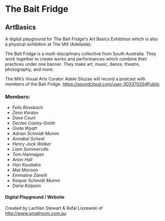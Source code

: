 # The Bait Fridge
## ArtBasics

A digital playground for The Bait Fridge's Art Basics Exhibition which is also a physical exhibition at The Mill (Adelaide).

The Bait Fridge is a multi-disciplinary collective from South Australia.
They work together to create works and performances which combine their practices under one banner. They make art, music, dance, theatre, photography, and more.

The Mill’s Visual Arts Curator Adele Sliuzas will record a podcast with members of the Bait Fridge. 
https://soundcloud.com/user-303370204Public

### Members:
* *Felix Rossbach*
* *Zeno Kordov*
* *Dave Court*
* *Declan Casley-Smith*
* *Greta Wyatt*
* *Adrian Schmidt Mumm*
* *Annabel Scheid*
* *Henry Jock Walker*
* *Liam Sommerville*
* *Tom Hannagan*
* *Arlon Hall*
* *Hari Koutlakis*
* *Mat Morison*
* *Emmaline Zanelli*
* *Kaspar Schmidt Mumm*
* *Daria Koljanin*

#### Digital Playground / Website
Created by Lachlan Stewart & Rafal Liszewski of http://www.smallroom.com.au
